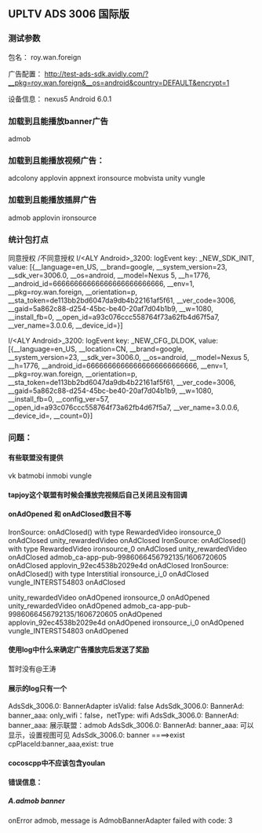 ## UPLTV ADS 3006 国际版

### 测试参数
包名：
roy.wan.foreign


广告配置：
http://test-ads-sdk.avidly.com/?__pkg=roy.wan.foreign&__os=android&country=DEFAULT&encrypt=1

设备信息：
nexus5
Android 6.0.1

### 加载到且能播放banner广告
admob

### 加载到且能播放视频广告：
adcolony
applovin
appnext
ironsource
mobvista
unity
vungle

### 加载到且能播放插屏广告
admob
applovin
ironsource

 
### 统计包打点
同意授权 /不同意授权
I/<ALY Android>_3200: logEvent key: _NEW_SDK_INIT, value: [{__language=en_US, __brand=google, __system_version=23, __sdk_ver=3006.0, __os=android, __model=Nexus 5, __h=1776, __android_id=66666666666666666666666666, __env=1, __pkg=roy.wan.foreign, __orientation=p, __sta_token=de113bb2bd6047da9db4b22161af5f61, __ver_code=3006, __gaid=5a862c88-d254-45bc-be40-20af7d04b1b9, __w=1080, __install_fb=0, __open_id=a93c076ccc558764f73a62fb4d67f5a7, __ver_name=3.0.0.6, __device_id=}]

 I/<ALY Android>_3200: logEvent key: _NEW_CFG_DLDOK, value: [{__language=en_US, __location=CN, __brand=google, __system_version=23, __sdk_ver=3006.0, __os=android, __model=Nexus 5, __h=1776, __android_id=66666666666666666666666666, __env=1, __pkg=roy.wan.foreign, __orientation=p, __sta_token=de113bb2bd6047da9db4b22161af5f61, __ver_code=3006, __gaid=5a862c88-d254-45bc-be40-20af7d04b1b9, __w=1080, __install_fb=0, __config_ver=57, __open_id=a93c076ccc558764f73a62fb4d67f5a7, __ver_name=3.0.0.6, __device_id=, __count=0}]


### 问题：
#### 有些联盟没有提供
vk
batmobi
inmobi
vungle

#### tapjoy这个联盟有时候会播放完视频后自己关闭且没有回调

#### onAdOpened 和 onAdClosed数目不等
 IronSource: onAdClosed() with type RewardedVideo 
 ironsource_0 onAdClosed 
 unity_rewardedVideo onAdClosed 
 IronSource: onAdClosed() with type RewardedVideo 
 ironsource_0 onAdClosed 
 unity_rewardedVideo onAdClosed 
 admob_ca-app-pub-9986066456792135/1606720605 onAdClosed 
applovin_92ec4538b2029e4d onAdClosed 
IronSource: onAdClosed() with type Interstitial 
ironsource_i_0 onAdClosed 
vungle_INTERST54803 onAdClosed 


 unity_rewardedVideo onAdOpened 
 ironsource_0 onAdOpened 
 unity_rewardedVideo onAdOpened 
 admob_ca-app-pub-9986066456792135/1606720605 onAdOpened 
 applovin_92ec4538b2029e4d onAdOpened 
 ironsource_i_0 onAdOpened 
 vungle_INTERST54803 onAdOpened 

#### 使用log中什么来确定广告播放完后发送了奖励
暂时没有@王涛

#### 展示的log只有一个
AdsSdk_3006.0: BannerAdapter isValid: false
AdsSdk_3006.0: BannerAd: banner_aaa: only_wifi：false，netType: wifi
AdsSdk_3006.0: BannerAd: banner_aaa: 展示联盟：admob
AdsSdk_3006.0: BannerAd: banner_aaa: 可以显示，设置视图可见
AdsSdk_3006.0: banner ====>exist cpPlaceId:banner_aaa,exist: true

#### cocoscpp中不应该包含youlan


#### 错误信息：

##### A.admob banner

 onError admob, message is AdmobBannerAdapter failed with code: 3

